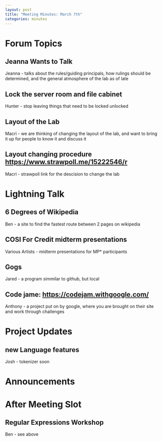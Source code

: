 ```yaml
---
layout: post
title: "Meeting Minutes: March 7th"
categories: minutes
---
```


# Forum Topics

## Jeanna Wants to Talk
Jeanna - talks about the rules/guiding principals, how rulings should be determined,  and the general atmosphere of the lab as of late

## Lock the server room and file cabinet
Hunter - stop leaving things that need to be locked unlocked

## Layout of the Lab
Macri - we are thinking of changing the layout of the lab, and want to bring it up for people to know it and discuss it

## Layout changing procedure  https://www.strawpoll.me/15222546/r
Macri - strawpoll link for the descision to change the lab

# Lightning Talk

## 6 Degrees of Wikipedia
Ben - a site to find the fastest route between 2 pages on wikipedia

## COSI For Credit midterm presentations
Various Artists - midterm presentations for MP* participants

## Gogs
Jared - a program simmilar to github, but local

## Code jame: https://codejam.withgoogle.com/
Anthony - a project put on by google, where you are brought on their site and work through challenges

# Project Updates

## new Language features
Josh - tokenizer soon

# Announcements

# After Meeting Slot

## Regular Expressions Workshop
Ben - see above
